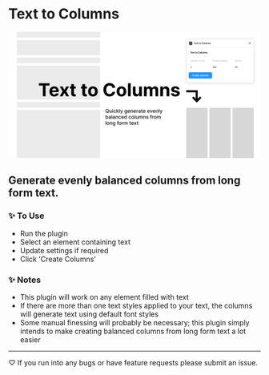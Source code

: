 # Text to Columns
![figma text to columns](plugin-promotional-banner.jpg)
## Generate evenly balanced columns from long form text.

### ✨ To Use
- Run the plugin
- Select an element containing text
- Update settings if required
- Click 'Create Columns'

### ✨ Notes
- This plugin will work on any element filled with text
- If there are more than one text styles applied to your text, the columns will generate text using default font styles
- Some manual finessing will probably be necessary; this plugin simply intends to make creating balanced columns from long form text a lot easier

---
♡ If you run into any bugs or have feature requests please submit an issue.



